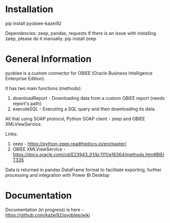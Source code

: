 # Installation
pip install pyobiee-kazei92

Dependencies: zeep, pandas, requests
If there is an issue with installing zeep, please do it manually:
pip install zeep


# General Information
pyobiee is a custom connector for OBIEE (Oracle Business Intelligence Enterprise Edition).

It has two main functions (methods):
1. downloadReport - Downloading data from a custom OBIEE report (needs report's path)
2. executeSQL - Executing a SQL query and then downloading its data.

All that using SOAP protocol, Python SOAP client - zeep and OBIEE XMLViewService.

Links:
1. zeep - https://python-zeep.readthedocs.io/en/master/
2. OBIEE XMLViewService - https://docs.oracle.com/cd/E23943_01/bi.1111/e16364/methods.htm#BIEIT335

Data is returned in pandas DataFrame format to facilitate exporting, further processing and integration with Power BI Desktop

# Documentation
Documentation (in progress) is here - https://github.com/kazei92/pyobiee/wiki

